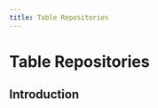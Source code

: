 ```yaml
---
title: Table Repositories
---
```


# Table Repositories

<div class="documentation__toc"></div>

## Introduction
